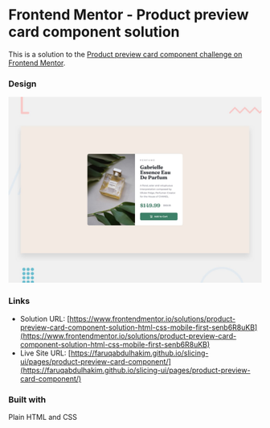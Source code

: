 # Frontend Mentor - Product preview card component solution

This is a solution to the [Product preview card component challenge on Frontend Mentor](https://www.frontendmentor.io/challenges/product-preview-card-component-GO7UmttRfa).

### Design

![](./preview.jpg)

### Links

- Solution URL: [https://www.frontendmentor.io/solutions/product-preview-card-component-solution-html-css-mobile-first-senb6R8uKB](https://www.frontendmentor.io/solutions/product-preview-card-component-solution-html-css-mobile-first-senb6R8uKB)
- Live Site URL: [https://faruqabdulhakim.github.io/slicing-ui/pages/product-preview-card-component/](https://faruqabdulhakim.github.io/slicing-ui/pages/product-preview-card-component/)

### Built with

Plain HTML and CSS
